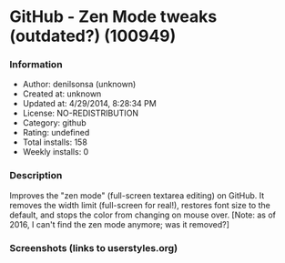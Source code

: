 # GitHub - Zen Mode tweaks (outdated?) (100949)

### Information
- Author: denilsonsa (unknown)
- Created at: unknown
- Updated at: 4/29/2014, 8:28:34 PM
- License: NO-REDISTRIBUTION
- Category: github
- Rating: undefined
- Total installs: 158
- Weekly installs: 0


### Description
Improves the "zen mode" (full-screen textarea editing) on GitHub. It removes the width limit (full-screen for real!), restores font size to the default, and stops the color from changing on mouse over. [Note: as of 2016, I can't find the zen mode anymore; was it removed?]


### Screenshots (links to userstyles.org)



